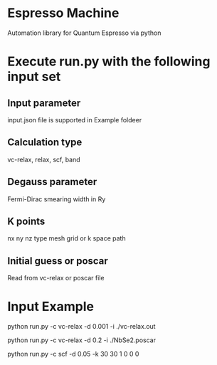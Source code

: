 # Espresso Machine
Automation library for Quantum Espresso via python

# Execute run.py with the following input set 
## Input parameter
input.json file is supported in Example foldeer
## Calculation type
vc-relax, relax, scf, band
## Degauss parameter
Fermi-Dirac smearing width in Ry
## K points
nx ny nz type mesh grid or k space path
## Initial guess or poscar
Read from vc-relax or poscar file

# Input Example
python run.py -c vc-relax -d 0.001 -i ./vc-relax.out

python run.py -c vc-relax -d 0.2 -i ./NbSe2.poscar

python run.py -c scf -d 0.05 -k 30 30 1 0 0 0
